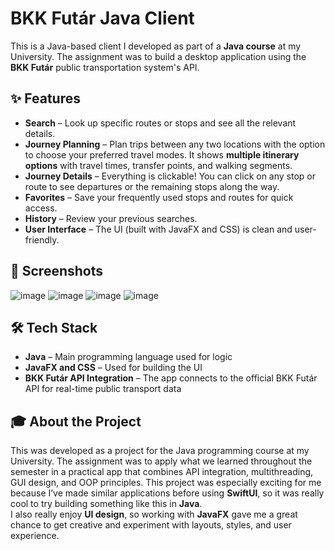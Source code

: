 # BKK Futár Java Client

This is a Java-based client I developed as part of a **Java course** at my University. The assignment was to build a desktop application using the **BKK Futár** public transportation system's API.

## ✨ Features

- **Search** – Look up specific routes or stops and see all the relevant details.
- **Journey Planning** – Plan trips between any two locations with the option to choose your preferred travel modes. It shows **multiple itinerary options** with travel times, transfer points, and walking segments.
- **Journey Details** – Everything is clickable! You can click on any stop or route to see departures or the remaining stops along the way.
- **Favorites** – Save your frequently used stops and routes for quick access.
- **History** – Review your previous searches.
- **User Interface** – The UI (built with JavaFX and CSS) is clean and user-friendly.

## 📸 Screenshots

![image](https://github.com/user-attachments/assets/e34147f7-9593-4df2-9c6c-de63582a6071)
![image](https://github.com/user-attachments/assets/41f34e5c-0b00-4535-98a3-fd4466368326)
![image](https://github.com/user-attachments/assets/2f1c750b-6d4f-4dcb-bbcf-4f0bb9e337b4)
![image](https://github.com/user-attachments/assets/13dbc267-6191-460a-876f-8ba506b0835d)

## 🛠️ Tech Stack

- **Java** – Main programming language used for logic
- **JavaFX and CSS** – Used for building the UI
- **BKK Futár API Integration** – The app connects to the official BKK Futár API for real-time public transport data

## 🎓 About the Project

This was developed as a project for the Java programming course at my University. The assignment was to apply what we learned throughout the semester in a practical app that combines API integration, multithreading, GUI design, and OOP principles.
This project was especially exciting for me because I’ve made similar applications before using **SwiftUI**, so it was really cool to try building something like this in **Java**.  
I also really enjoy **UI design**, so working with **JavaFX** gave me a great chance to get creative and experiment with layouts, styles, and user experience.
